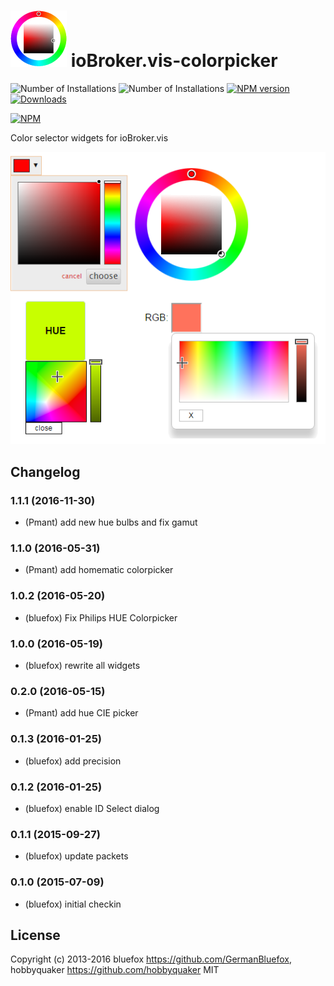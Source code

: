 ![Logo](admin/colorpicker.png)
ioBroker.vis-colorpicker
============

![Number of Installations](http://iobroker.live/badges/vis-colorpicker-installed.svg) ![Number of Installations](http://iobroker.live/badges/vis-colorpicker-stable.svg) [![NPM version](http://img.shields.io/npm/v/iobroker.vis-colorpicker.svg)](https://www.npmjs.com/package/iobroker.vis-colorpicker)
[![Downloads](https://img.shields.io/npm/dm/iobroker.vis-colorpicker.svg)](https://www.npmjs.com/package/iobroker.vis-colorpicker)

[![NPM](https://nodei.co/npm/iobroker.vis-colorpicker.png?downloads=true)](https://nodei.co/npm/iobroker.vis-colorpicker/)

Color selector widgets for ioBroker.vis

![Example](img/widgets.png)

## Changelog
### 1.1.1 (2016-11-30)
- (Pmant) add new hue bulbs and fix gamut

### 1.1.0 (2016-05-31)
- (Pmant) add homematic colorpicker

### 1.0.2 (2016-05-20)
- (bluefox) Fix Philips HUE Colorpicker

### 1.0.0 (2016-05-19)
- (bluefox) rewrite all widgets

### 0.2.0 (2016-05-15)
- (Pmant) add hue CIE picker

### 0.1.3 (2016-01-25)
- (bluefox) add precision

### 0.1.2 (2016-01-25)
- (bluefox) enable ID Select dialog

### 0.1.1 (2015-09-27)
- (bluefox) update packets

### 0.1.0 (2015-07-09)
- (bluefox) initial checkin

## License
 Copyright (c) 2013-2016  bluefox https://github.com/GermanBluefox, hobbyquaker https://github.com/hobbyquaker
 MIT